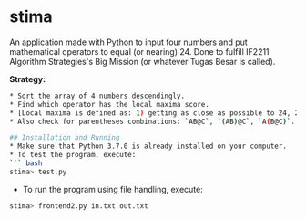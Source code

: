 # stima

An application made with Python to input four numbers and put mathematical operators to equal (or nearing) 24.
Done to fulfill IF2211 Algorithm Strategies's Big Mission (or whatever Tugas Besar is called).

**Strategy:**
```bash
* Sort the array of 4 numbers descendingly.
* Find which operator has the local maxima score.
* [Local maxima is defined as: 1) getting as close as possible to 24, 2) use the best operator possible.]
* Also check for parentheses combinations: `AB@C`, `(AB)@C`, `A(B@C)`.

## Installation and Running
* Make sure that Python 3.7.0 is already installed on your computer.
* To test the program, execute:
``` bash
stima> test.py
```
* To run the program using file handling, execute:
``` bash
stima> frontend2.py in.txt out.txt
```
